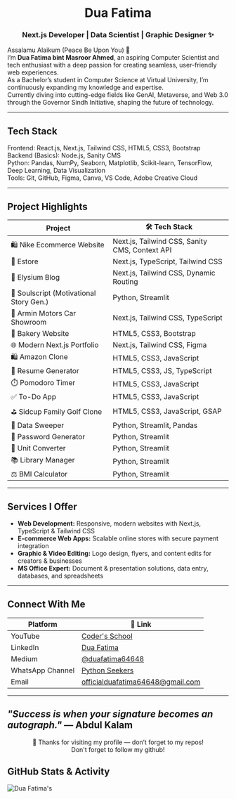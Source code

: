 <h1 align="center">Dua Fatima </h1>
<h3 align="center">Next.js Developer | Data Scientist | Graphic Designer ✨</h3>
<p align="left">
  Assalamu Alaikum (Peace Be Upon You) 🌸<br>
  I’m <strong>Dua Fatima bint Masroor Ahmed</strong>, an aspiring Computer Scientist and tech enthusiast with a deep passion for creating seamless, user-friendly web experiences.<br>
  As a Bachelor’s student in Computer Science at Virtual University, I’m continuously expanding my knowledge and expertise.<br>
  Currently diving into cutting-edge fields like GenAI, Metaverse, and Web 3.0 through the Governor Sindh Initiative, shaping the future of technology. 
</p>

---
## Tech Stack


Frontend: React.js, Next.js, Tailwind CSS, HTML5, CSS3, Bootstrap  
Backend (Basics): Node.js, Sanity CMS  
Python: Pandas, NumPy, Seaborn, Matplotlib, Scikit-learn, TensorFlow, Deep Learning, Data Visualization  
Tools: Git, GitHub, Figma, Canva, VS Code, Adobe Creative Cloud  


---

## Project Highlights

|  **Project**                             | 🛠 **Tech Stack**                                               |
|-------------------------------------------|-----------------------------------------------------------------|
| 🛍️ Nike Ecommerce Website                 | Next.js, Tailwind CSS, Sanity CMS, Context API                  |
| 🛒 Estore                                  | Next.js, TypeScript, Tailwind CSS                               |
| 📝 Elysium Blog                            | Next.js, Tailwind CSS, Dynamic Routing                          |
| 📖 Soulscript (Motivational Story Gen.)  | Python, Streamlit                                               |
| 🚗 Armin Motors Car Showroom              | Next.js, Tailwind CSS, TypeScript                               |
| 🍰 Bakery Website                          | HTML5, CSS3, Bootstrap                                          |
| 🌐 Modern Next.js Portfolio                | Next.js, Tailwind CSS, Figma                                    |
| 🛍️ Amazon Clone                            | HTML5, CSS3, JavaScript                                         |
| 📄 Resume Generator                        | HTML5, CSS3, JS, TypeScript                                     |
| ⏱️ Pomodoro Timer                          | HTML5, CSS3, JavaScript                                         |
| ✅ To-Do App                                | HTML5, CSS3, JavaScript                                         |
| ⛳ Sidcup Family Golf Clone                | HTML5, CSS3, JavaScript, GSAP                                   |
| 🧹 Data Sweeper                            | Python, Streamlit, Pandas                                       |
| 🔐 Password Generator                      | Python, Streamlit                                               |
| 📏 Unit Converter                          | Python, Streamlit                                               |
| 📚 Library Manager                         | Python, Streamlit                                               |
| ⚖️ BMI Calculator                          | Python, Streamlit                                               |

---

##  Services I Offer

- **Web Development:** Responsive, modern websites with Next.js, TypeScript & Tailwind CSS  
- **E-commerce Web Apps:** Scalable online stores with secure payment integration  
- **Graphic & Video Editing:** Logo design, flyers, and content edits for creators & businesses  
- **MS Office Expert:** Document & presentation solutions, data entry, databases, and spreadsheets  

---

## Connect With Me

| Platform         | 🔗 Link                                                                 |
|---------------------|------------------------------------------------------------------------|
| YouTube          | [Coder's School](https://www.youtube.com/channel/UCeZpinT3OCDGkFZ4HBGlIQw) |
| LinkedIn         | [Dua Fatima](https://www.linkedin.com/in/dua-fatima-906208258/)        |
| Medium           | [@duafatima64648](https://medium.com/@duafatima64648)  |
| WhatsApp Channel | [Python Seekers](https://www.whatsapp.com/channel/0029Vb4eKzX1iUxadBElHq1G) |
| Email            | [officialduafatima64648@gmail.com](mailto:officialduafatima64648@gmail.com) |

---

## *"Success is when your signature becomes an autograph."* — Abdul Kalam
<p align="center">
  💖 Thanks for visiting my profile — don’t forget to  my repos!
  <br/>
  Don't forget to follow my github!
</p>

##  GitHub Stats & Activity

![Dua Fatima's ](https://github-readme-stats.vercel.app/api?username=Dua-Fatima-khan&show_icons=true&theme=radical)
